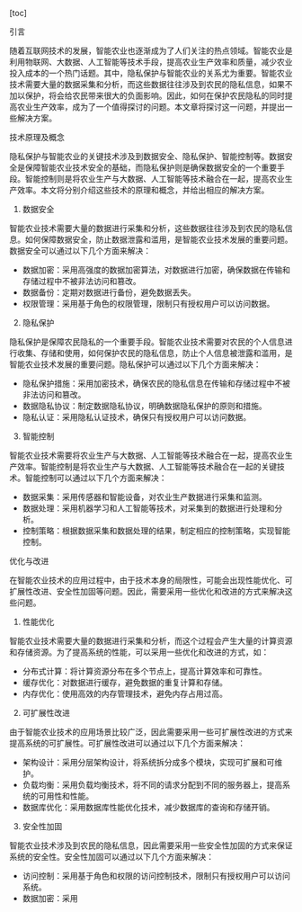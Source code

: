 
[toc]                    
                
                
引言

随着互联网技术的发展，智能农业也逐渐成为了人们关注的热点领域。智能农业是利用物联网、大数据、人工智能等技术手段，提高农业生产效率和质量，减少农业投入成本的一个热门话题。其中，隐私保护与智能农业的关系尤为重要。智能农业技术需要大量的数据采集和分析，而这些数据往往涉及到农民的隐私信息，如果不加以保护，将会给农民带来很大的负面影响。因此，如何在保护农民隐私的同时提高农业生产效率，成为了一个值得探讨的问题。本文章将探讨这一问题，并提出一些解决方案。

技术原理及概念

隐私保护与智能农业的关键技术涉及到数据安全、隐私保护、智能控制等。数据安全是保障智能农业技术安全的基础，而隐私保护则是确保数据安全的一个重要手段。智能控制则是将农业生产与大数据、人工智能等技术融合在一起，提高农业生产效率。本文将分别介绍这些技术的原理和概念，并给出相应的解决方案。

1. 数据安全

智能农业技术需要大量的数据进行采集和分析，这些数据往往涉及到农民的隐私信息。如何保障数据安全，防止数据泄露和滥用，是智能农业技术发展的重要问题。数据安全可以通过以下几个方面来解决：

- 数据加密：采用高强度的数据加密算法，对数据进行加密，确保数据在传输和存储过程中不被非法访问和篡改。
- 数据备份：定期对数据进行备份，避免数据丢失。
- 权限管理：采用基于角色的权限管理，限制只有授权用户可以访问数据。

2. 隐私保护

隐私保护是保障农民隐私的一个重要手段。智能农业技术需要对农民的个人信息进行收集、存储和使用，如何保护农民的隐私信息，防止个人信息被泄露和滥用，是智能农业技术发展的重要问题。隐私保护可以通过以下几个方面来解决：

- 隐私保护措施：采用加密技术，确保农民的隐私信息在传输和存储过程中不被非法访问和篡改。
- 数据隐私协议：制定数据隐私协议，明确数据隐私保护的原则和措施。
- 隐私认证：采用隐私认证技术，确保只有授权用户可以访问数据。

3. 智能控制

智能农业技术需要将农业生产与大数据、人工智能等技术融合在一起，提高农业生产效率。智能控制是将农业生产与大数据、人工智能等技术融合在一起的关键技术。智能控制可以通过以下几个方面来解决：

- 数据采集：采用传感器和智能设备，对农业生产数据进行采集和监测。
- 数据处理：采用机器学习和人工智能等技术，对采集到的数据进行处理和分析。
- 控制策略：根据数据采集和数据处理的结果，制定相应的控制策略，实现智能控制。

优化与改进

在智能农业技术的应用过程中，由于技术本身的局限性，可能会出现性能优化、可扩展性改进、安全性加固等问题。因此，需要采用一些优化和改进的方式来解决这些问题。

1. 性能优化

智能农业技术需要大量的数据进行采集和分析，而这个过程会产生大量的计算资源和存储资源。为了提高系统的性能，可以采用一些优化和改进的方式，如：

- 分布式计算：将计算资源分布在多个节点上，提高计算效率和可靠性。
- 缓存优化：对数据进行缓存，避免数据的重复计算和存储。
- 内存优化：使用高效的内存管理技术，避免内存占用过高。

2. 可扩展性改进

由于智能农业技术的应用场景比较广泛，因此需要采用一些可扩展性改进的方式来提高系统的可扩展性。可扩展性改进可以通过以下几个方面来解决：

- 架构设计：采用分层架构设计，将系统拆分成多个模块，实现可扩展和可维护。
- 负载均衡：采用负载均衡技术，将不同的请求分配到不同的服务器上，提高系统的可用性和性能。
- 数据库优化：采用数据库性能优化技术，减少数据库的查询和存储开销。

3. 安全性加固

智能农业技术涉及到农民的隐私信息，因此需要采用一些安全性加固的方式来保证系统的安全性。安全性加固可以通过以下几个方面来解决：

- 访问控制：采用基于角色和权限的访问控制技术，限制只有授权用户可以访问系统。
- 数据加密：采用

